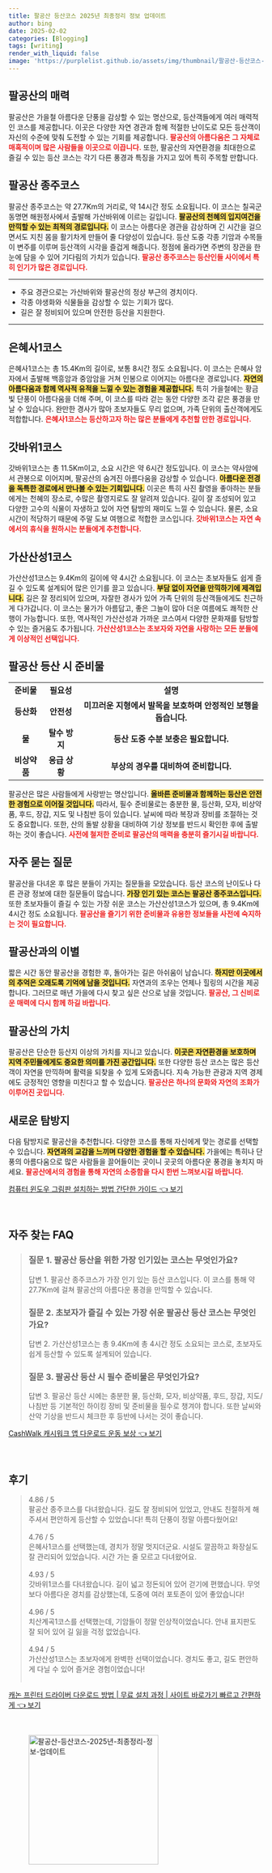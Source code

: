 ```yaml
---
title: 팔공산 등산코스 2025년 최종정리 정보 업데이트
author: bing
date: 2025-02-02
categories: [Blogging]
tags: [writing]
render_with_liquid: false
image: 'https://purplelist.github.io/assets/img/thumbnail/팔공산-등산코스-2025년-최종정리-정보-업데이트.webp'
---
```



<h2 id='팔공산의 매력'>팔공산의 매력</h2>

<p>팔공산은 가을철 아름다운 단풍을 감상할 수 있는 명산으로, 등산객들에게 여러 매력적인 코스를 제공합니다. 이곳은 다양한 자연 경관과 함께 적절한 난이도로 모든 등산객이 자신의 수준에 맞춰 도전할 수 있는 기회를 제공합니다. <b><span style="color: #ee2323;">팔공산의 아름다움은 그 자체로 매혹적이며 많은 사람들을 이곳으로 이끕니다.</span></b> 또한, 팔공산의 자연환경을 최대한으로 즐길 수 있는 등산 코스는 각기 다른 풍경과 특징을 가지고 있어 특히 주목할 만합니다.</p>

<h2 id='팔공산 종주코스'>팔공산 종주코스</h2>

<p>팔공산 종주코스는 약 27.7Km의 거리로, 약 14시간 정도 소요됩니다. 이 코스는 칠곡군 동명면 해원정사에서 출발해 가산바위에 이르는 길입니다. <b><span style="background-color: #ffe066;">팔공산의 천혜의 입지여건을 만끽할 수 있는 최적의 경로입니다.</span></b> 이 코스는 아름다운 경관을 감상하며 긴 시간을 걸으면서도 지친 몸을 활기차게 만들어 줄 다양성이 있습니다. 등산 도중 각종 기암과 수목들이 변주를 이루며 등산객의 시각을 즐겁게 해줍니다. 정점에 올라가면 주변의 장관을 한눈에 담을 수 있어 기다림의 가치가 있습니다. <b><span style="color: #ee2323;">팔공산 종주코스는 등산인들 사이에서 특히 인기가 많은 경로입니다.</span></b></p>

<hr />

<ul>
    <li>주요 경관으로는 가산바위와 팔공산의 정상 부근의 경치이다.</li>
    <li>각종 야생화와 식물들을 감상할 수 있는 기회가 많다.</li>
    <li>길은 잘 정비되어 있으며 안전한 등산을 지원한다.</li>
</ul>

<hr />

<h2 id='은혜사1코스'>은혜사1코스</h2>

<p>은혜사1코스는 총 15.4Km의 길이로, 보통 8시간 정도 소요됩니다. 이 코스는 은혜사 암자에서 출발해 백흥암과 중암암을 거쳐 인봉으로 이어지는 아름다운 경로입니다. <b><span style="background-color: #ffe066;">자연의 아름다움과 함께 역사적 유적을 느낄 수 있는 경험을 제공합니다.</span></b> 특히 가을철에는 황금빛 단풍이 아름다움을 더해 주며, 이 코스를 따라 걷는 동안 다양한 조각 같은 풍경을 만날 수 있습니다. 완만한 경사가 많아 초보자들도 무리 없으며, 가족 단위의 출산객에게도 적합합니다. <b><span style="color: #ee2323;">은혜사1코스는 등산하고자 하는 많은 분들에게 추천할 만한 경로입니다.</span></b></p>

<h2 id='갓바위1코스'>갓바위1코스</h2>

<p>갓바위1코스는 총 11.5Km이고, 소요 시간은 약 6시간 정도입니다. 이 코스는 약사암에서 관봉으로 이어지며, 팔공산의 숨겨진 아름다움을 감상할 수 있습니다. <b><span style="background-color: #ffe066;">아름다운 전경을 독특한 경로에서 만나볼 수 있는 기회입니다.</span></b> 이곳은 특히 사진 촬영을 좋아하는 분들에게는 천혜의 장소로, 수많은 촬영지로도 잘 알려져 있습니다. 길이 잘 조성되어 있고 다양한 고수의 식물이 자생하고 있어 자연 탐방의 재미도 느낄 수 있습니다. 물론, 소요 시간이 적당하기 때문에 주말 도보 여행으로 적합한 코스입니다. <b><span style="color: #ee2323;">갓바위1코스는 자연 속에서의 휴식을 원하시는 분들에게 추천합니다.</span></b></p>

<h2 id='가산산성1코스'>가산산성1코스</h2>

<p>가산산성1코스는 9.4Km의 길이에 약 4시간 소요됩니다. 이 코스는 초보자들도 쉽게 즐길 수 있도록 설계되어 많은 인기를 끌고 있습니다. <b><span style="background-color: #ffe066;">부담 없이 자연을 만끽하기에 제격입니다.</span></b> 길은 잘 정리되어 있으며, 자잘한 경사가 있어 가족 단위의 등산객들에게도 친근하게 다가갑니다. 이 코스는 물가가 아름답고, 좋은 그늘이 많아 더운 여름에도 쾌적한 산행이 가능합니다. 또한, 역사적인 가산산성과 가까운 코스여서 다양한 문화재를 탐방할 수 있는 즐거움도 추가됩니다. <b><span style="color: #ee2323;">가산산성1코스는 초보자와 자연을 사랑하는 모든 분들에게 이상적인 선택입니다.</span></b></p>

<h2 id='팔공산 등산 시 준비물'>팔공산 등산 시 준비물</h2>

<table>
    <tr>
        <td style="text-align: center; height: 17px;"><b>준비물</b></td>
        <td style="text-align: center; height: 17px;"><b>필요성</b></td>
        <td style="text-align: center; height: 17px;"><b>설명</b></td>
    </tr>
    <tr>
        <td style="text-align: center; height: 17px;"><b>등산화</b></td>
        <td style="text-align: center; height: 17px;"><b>안전성</b></td>
        <td style="text-align: center; height: 17px;"><b>미끄러운 지형에서 발목을 보호하며 안정적인 보행을 돕습니다.</b></td>
    </tr>
    <tr>
        <td style="text-align: center; height: 17px;"><b>물</b></td>
        <td style="text-align: center; height: 17px;"><b>탈수 방지</b></td>
        <td style="text-align: center; height: 17px;"><b>등산 도중 수분 보충은 필요합니다.</b></td>
    </tr>
    <tr>
        <td style="text-align: center; height: 17px;"><b>비상약품</b></td>
        <td style="text-align: center; height: 17px;"><b>응급 상황</b></td>
        <td style="text-align: center; height: 17px;"><b>부상의 경우를 대비하여 준비합니다.</b></td>
    </tr>
</table>

<p>팔공산은 많은 사람들에게 사랑받는 명산입니다. <b><span style="background-color: #ffe066;">올바른 준비물과 함께하는 등산은 안전한 경험으로 이어질 것입니다.</span></b> 따라서, 필수 준비물로는 충분한 물, 등산화, 모자, 비상약품, 후드, 장갑, 지도 및 나침반 등이 있습니다. 날씨에 따라 복장과 장비를 조절하는 것도 중요합니다. 또한, 산의 돌발 상황을 대비하여 기상 정보를 반드시 확인한 후에 출발하는 것이 좋습니다. <b><span style="color: #ee2323;">사전에 철저한 준비로 팔공산의 매력을 충분히 즐기시길 바랍니다.</span></b></p>

<h2 id='자주 묻는 질문'>자주 묻는 질문</h2>

<p>팔공산을 다녀온 후 많은 분들이 가지는 질문들을 모았습니다. 등산 코스의 난이도나 다른 관광 정보에 대한 질문들이 많습니다. <b><span style="background-color: #ffe066;">가장 인기 있는 코스는 팔공산 종주코스입니다.</span></b> 또한 초보자들이 즐길 수 있는 가장 쉬운 코스는 가산산성1코스가 있으며, 총 9.4Km에 4시간 정도 소요됩니다. <b><span style="color: #ee2323;">팔공산을 즐기기 위한 준비물과 유용한 정보들을 사전에 숙지하는 것이 필요합니다.</span></b></p>

<h2 id='팔공산과의 이별'>팔공산과의 이별</h2>

<p>짧은 시간 동안 팔공산을 경험한 후, 돌아가는 길은 아쉬움이 남습니다. <b><span style="background-color: #ffe066;">하지만 이곳에서의 추억은 오래도록 기억에 남을 것입니다.</span></b> 자연과의 조우는 언제나 힐링의 시간을 제공합니다. 그러므로 매년 가을에 다시 찾고 싶은 산으로 남을 것입니다. <b><span style="color: #ee2323;">팔공산, 그 신비로운 매력에 다시 함께 하길 바랍니다.</span></b></p>

<h2 id='팔공산의 가치'>팔공산의 가치</h2>

<p>팔공산은 단순한 등산지 이상의 가치를 지니고 있습니다. <b><span style="background-color: #ffe066;">이곳은 자연환경을 보호하며 지역 주민들에게도 중요한 의미를 가진 공간입니다.</span></b> 또한 다양한 등산 코스는 많은 등산객이 자연을 만끽하며 활력을 되찾을 수 있게 도와줍니다. 지속 가능한 관광과 지역 경제에도 긍정적인 영향을 미친다고 할 수 있습니다. <b><span style="color: #ee2323;">팔공산은 하나의 문화와 자연의 조화가 이루어진 곳입니다.</span></b></p>

<h2 id='새로운 탐방지'>새로운 탐방지</h2>

<p>다음 탐방지로 팔공산을 추천합니다. 다양한 코스를 통해 자신에게 맞는 경로를 선택할 수 있습니다. <b><span style="background-color: #ffe066;">자연과의 교감을 느끼며 다양한 경험을 할 수 있습니다.</span></b> 가을에는 특히나 단풍의 아름다움으로 많은 사람들을 끌어들이는 곳이니 곳곳의 아름다운 풍경을 놓치지 마세요. <b><span style="color: #ee2323;">팔공산에서의 경험을 통해 자연의 소중함을 다시 한번 느껴보시길 바랍니다.</span></b></p>


<p><a class="click-button" title="컴퓨터 윈도우 그림판 설치하는 방법 간단한 가이드" href="https://purplelist.github.io/posts/%EC%BB%B4%ED%93%A8%ED%84%B0-%EC%9C%88%EB%8F%84%EC%9A%B0-%EA%B7%B8%EB%A6%BC%ED%8C%90-%EC%84%A4%EC%B9%98%ED%95%98%EB%8A%94-%EB%B0%A9%EB%B2%95-%EA%B0%84%EB%8B%A8%ED%95%9C-%EA%B0%80%EC%9D%B4%EB%93%9C/" rel="dofollow">컴퓨터 윈도우 그림판 설치하는 방법 간단한 가이드 👈 보기</a></p><br>
<h2 id='자주_찾는_FAQ'>자주 찾는 FAQ</h2>
<div itemscope="" itemtype="https://schema.org/FAQPage"> 
<blockquote> 
<div itemscope="" itemprop="mainEntity" itemtype="https://schema.org/Question"> 
<h3 itemprop="name">질문 1. 팔공산 등산을 위한 가장 인기있는 코스는 무엇인가요?</h3> 
<div itemscope="" itemprop="acceptedAnswer" itemtype="https://schema.org/Answer"> 
<span itemprop="text"> 
<p>답변 1. 팔공산 종주코스가 가장 인기 있는 등산 코스입니다. 이 코스를 통해 약 27.7Km에 걸쳐 팔공산의 아름다운 풍경을 만끽할 수 있습니다.</p> 
</span> 
</div> 
</div> 

<div itemscope="" itemprop="mainEntity" itemtype="https://schema.org/Question"> 
<h3 itemprop="name">질문 2. 초보자가 즐길 수 있는 가장 쉬운 팔공산 등산 코스는 무엇인가요?</h3> 
<div itemscope="" itemprop="acceptedAnswer" itemtype="https://schema.org/Answer"> 
<span itemprop="text"> 
<p>답변 2. 가산산성1코스는 총 9.4Km에 총 4시간 정도 소요되는 코스로, 초보자도 쉽게 등산할 수 있도록 설계되어 있습니다.</p> 
</span> 
</div> 
</div> 

<div itemscope="" itemprop="mainEntity" itemtype="https://schema.org/Question"> 
<h3 itemprop="name">질문 3. 팔공산 등산 시 필수 준비물은 무엇인가요?</h3> 
<div itemscope="" itemprop="acceptedAnswer" itemtype="https://schema.org/Answer"> 
<span itemprop="text"> 
<p>답변 3. 팔공산 등산 시에는 충분한 물, 등산화, 모자, 비상약품, 후드, 장갑, 지도/나침반 등 기본적인 하이킹 장비 및 준비물을 필수로 챙겨야 합니다. 또한 날씨와 산악 기상을 반드시 체크한 후 등반에 나서는 것이 좋습니다.</p> 
</span> 
</div> 
</div> 
</blockquote> 
</div>
<p><a class="click-button" title="CashWalk 캐시워크 앱 다운로드 운동 보상" href="https://purplelist.github.io/posts/CashWalk-%EC%BA%90%EC%8B%9C%EC%9B%8C%ED%81%AC-%EC%95%B1-%EB%8B%A4%EC%9A%B4%EB%A1%9C%EB%93%9C-%EC%9A%B4%EB%8F%99-%EB%B3%B4%EC%83%81/" rel="dofollow">CashWalk 캐시워크 앱 다운로드 운동 보상 👈 보기</a></p><br>
<h2 id='후기'>후기</h2>
<div itemscope itemtype="https://schema.org/Product">
  <blockquote>
  <div itemprop="review" itemscope itemtype="https://schema.org/Review">
      <div itemprop="reviewRating" itemscope itemtype="https://schema.org/Rating"> <span itemprop="ratingValue">4.86</span> / <span itemprop="bestRating">5</span> </div>
      <span itemprop="reviewBody">팔공산 종주코스를 다녀왔습니다. 길도 잘 정비되어 있었고, 안내도 친절하게 해주셔서 편안하게 등산할 수 있었습니다! 특히 단풍이 정말 아름다웠어요!</span>
  </div>
  <br>
  <div itemprop="review" itemscope itemtype="https://schema.org/Review">
      <div itemprop="reviewRating" itemscope itemtype="https://schema.org/Rating"> <span itemprop="ratingValue">4.76</span> / <span itemprop="bestRating">5</span> </div>
      <span itemprop="reviewBody">은혜사1코스를 선택했는데, 경치가 정말 멋지더군요. 시설도 깔끔하고 화장실도 잘 관리되어 있었습니다. 시간 가는 줄 모르고 다녀왔어요.</span>
  </div>
  <br>
  <div itemprop="review" itemscope itemtype="https://schema.org/Review">
      <div itemprop="reviewRating" itemscope itemtype="https://schema.org/Rating"> <span itemprop="ratingValue">4.93</span> / <span itemprop="bestRating">5</span> </div>
      <span itemprop="reviewBody">갓바위1코스를 다녀왔습니다. 길이 넓고 정돈되어 있어 걷기에 편했습니다. 무엇보다 아름다운 경치를 감상했는데, 도중에 여러 포토존이 있어 좋았습니다!</span>
  </div>
  <br>
  <div itemprop="review" itemscope itemtype="https://schema.org/Review">
      <div itemprop="reviewRating" itemscope itemtype="https://schema.org/Rating"> <span itemprop="ratingValue">4.96</span> / <span itemprop="bestRating">5</span> </div>
      <span itemprop="reviewBody">치산계곡1코스를 선택했는데, 기암들이 정말 인상적이었습니다. 안내 표지판도 잘 되어 있어 길 잃을 걱정 없었습니다.</span>
  </div>
  <br>
  <div itemprop="review" itemscope itemtype="https://schema.org/Review">
      <div itemprop="reviewRating" itemscope itemtype="https://schema.org/Rating"> <span itemprop="ratingValue">4.94</span> / <span itemprop="bestRating">5</span> </div>
      <span itemprop="reviewBody">가산산성1코스는 초보자에게 완벽한 선택이었습니다. 경치도 좋고, 길도 편안하게 다닐 수 있어 즐거운 경험이었습니다!</span>
  </div>
  <br>
  </blockquote>
</div>
<p><a class="click-button" title="캐논 프린터 드라이버 다운로드 방법 | 무료 설치 과정 | 사이트 바로가기 빠르고 간편하게" href="https://purplelist.github.io/posts/%EC%BA%90%EB%85%BC-%ED%94%84%EB%A6%B0%ED%84%B0-%EB%93%9C%EB%9D%BC%EC%9D%B4%EB%B2%84-%EB%8B%A4%EC%9A%B4%EB%A1%9C%EB%93%9C-%EB%B0%A9%EB%B2%95-%EB%AC%B4%EB%A3%8C-%EC%84%A4%EC%B9%98-%EA%B3%BC%EC%A0%95-%EC%82%AC%EC%9D%B4%ED%8A%B8-%EB%B0%94%EB%A1%9C%EA%B0%80%EA%B8%B0-%EB%B9%A0%EB%A5%B4%EA%B3%A0-%EA%B0%84%ED%8E%B8%ED%95%98%EA%B2%8C/" rel="dofollow">캐논 프린터 드라이버 다운로드 방법 | 무료 설치 과정 | 사이트 바로가기 빠르고 간편하게 👈 보기</a></p><br>
<figure class="image"><img src="https://purplelist.github.io/assets/img/thumbnail/팔공산-등산코스-2025년-최종정리-정보-업데이트.webp" alt="팔공산-등산코스-2025년-최종정리-정보-업데이트" width="256" height="256"></figure>
